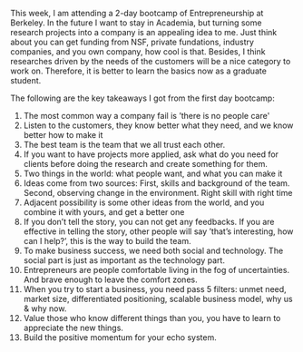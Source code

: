 This week, I am attending a 2-day bootcamp of Entrepreneurship at Berkeley. In the future I want to stay in Academia, but turning some research projects into a company is an appealing idea to me. Just think about you can get funding from NSF, private fundations, industry companies, and you own company, how cool is that. Besides, I think researches driven by the needs of the customers will be a nice category to work on. Therefore, it is better to learn the basics now as a graduate student. 

The following are the key takeaways I got from the first day bootcamp:   

1. The most common way a company fail is ’there is no people care'  
2. Listen to the customers, they know better what they need, and we know better how to make it   
3. The best team is the team that we all trust each other.  
4. If you want to have projects more applied, ask what do you need for clients before doing the research and create something for them.    
5. Two things in the world: what people want, and what you can make it   
6. Ideas come from two sources: First, skills and background of the team. Second, observing change in the environment. Right skill with right time    
7. Adjacent possibility is some other ideas from the world, and you combine it with yours, and get a better one    
8. If you don’t tell the story, you can not get any feedbacks. If you are effective in telling the story, other people will say ’that’s interesting, how can I help?’, this is the way to build the team.   
9. To make business success, we need both social and technology. The social part is just as important as the technology part.    
10. Entrepreneurs are people comfortable living in the fog of uncertainties. And brave enough to leave the comfort zones.     
11. When you try to start a business, you need pass 5 filters: unmet need, market size, differentiated positioning, scalable business model, why us & why now.   
12. Value those who know different things than you, you have to learn to appreciate the new things.   
13. Build the positive momentum for your echo system. 